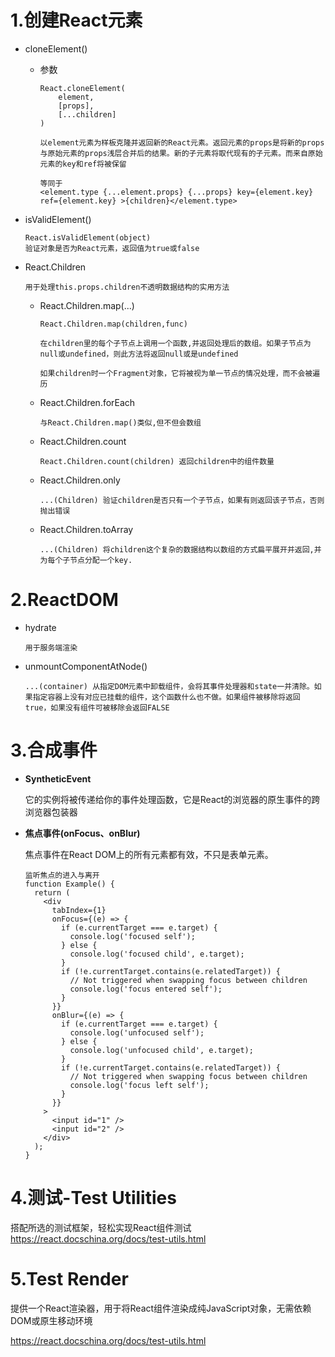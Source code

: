 # 1.创建React元素

- cloneElement()

  - 参数

    ```react
    React.cloneElement(
    	element,
        [props],
        [...children]
    )
    
    以element元素为样板克隆并返回新的React元素。返回元素的props是将新的props与原始元素的props浅层合并后的结果。新的子元素将取代现有的子元素。而来自原始元素的key和ref将被保留
    
    等同于
    <element.type {...element.props} {...props} key={element.key} ref={element.key} >{children}</element.type>
    ```

- isValidElement()

  ```
  React.isValidElement(object)
  验证对象是否为React元素，返回值为true或false
  ```

- React.Children

  ```
  用于处理this.props.children不透明数据结构的实用方法
  ```

  - React.Children.map(...)

    ```
    React.Children.map(children,func)
    
    在children里的每个子节点上调用一个函数,并返回处理后的数组。如果子节点为null或undefined，则此方法将返回null或是undefined
    
    如果children时一个Fragment对象，它将被视为单一节点的情况处理，而不会被遍历
    ```

  - React.Children.forEach

    ```
    与React.Children.map()类似,但不但会数组
    ```

  - React.Children.count

    ```
    React.Children.count(children) 返回children中的组件数量
    ```

  - React.Children.only

    ```
    ...(Children) 验证children是否只有一个子节点，如果有则返回该子节点，否则抛出错误
    ```

  - React.Children.toArray

    ```
    ...(Children) 将children这个复杂的数据结构以数组的方式扁平展开并返回,并为每个子节点分配一个key.
    ```

# 2.ReactDOM

- hydrate

  ```
  用于服务端渲染
  ```

- unmountComponentAtNode()

  ``` react
  ...(container) 从指定DOM元素中卸载组件，会将其事件处理器和state一并清除。如果指定容器上没有对应已挂载的组件，这个函数什么也不做。如果组件被移除将返回true，如果没有组件可被移除会返回FALSE
  ```




# 3.合成事件

- **SyntheticEvent**

  它的实例将被传递给你的事件处理函数，它是React的浏览器的原生事件的跨浏览器包装器

- **焦点事件(onFocus、onBlur)**

  焦点事件在React DOM上的所有元素都有效，不只是表单元素。

  ```
  监听焦点的进入与离开
  function Example() {
    return (
      <div
        tabIndex={1}
        onFocus={(e) => {
          if (e.currentTarget === e.target) {
            console.log('focused self');
          } else {
            console.log('focused child', e.target);
          }
          if (!e.currentTarget.contains(e.relatedTarget)) {
            // Not triggered when swapping focus between children
            console.log('focus entered self');
          }
        }}
        onBlur={(e) => {
          if (e.currentTarget === e.target) {
            console.log('unfocused self');
          } else {
            console.log('unfocused child', e.target);
          }
          if (!e.currentTarget.contains(e.relatedTarget)) {
            // Not triggered when swapping focus between children
            console.log('focus left self');
          }
        }}
      >
        <input id="1" />
        <input id="2" />
      </div>
    );
  }
  ```

# 4.测试-Test Utilities

搭配所选的测试框架，轻松实现React组件测试 https://react.docschina.org/docs/test-utils.html

# 5.Test Render

提供一个React渲染器，用于将React组件渲染成纯JavaScript对象，无需依赖DOM或原生移动环境

https://react.docschina.org/docs/test-utils.html

